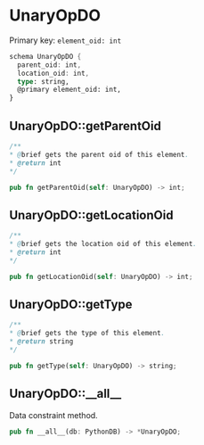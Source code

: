 # UnaryOpDO

Primary key: `element_oid: int`

```rust
schema UnaryOpDO {
  parent_oid: int,
  location_oid: int,
  type: string,
  @primary element_oid: int,
}
```
## UnaryOpDO::getParentOid

```java
/**
* @brief gets the parent oid of this element.
* @return int
*/
```
```rust
pub fn getParentOid(self: UnaryOpDO) -> int;
```
## UnaryOpDO::getLocationOid

```java
/**
* @brief gets the location oid of this element.
* @return int
*/
```
```rust
pub fn getLocationOid(self: UnaryOpDO) -> int;
```
## UnaryOpDO::getType

```java
/**
* @brief gets the type of this element.
* @return string
*/
```
```rust
pub fn getType(self: UnaryOpDO) -> string;
```
## UnaryOpDO::\_\_all\_\_

Data constraint method.

```rust
pub fn __all__(db: PythonDB) -> *UnaryOpDO;
```

